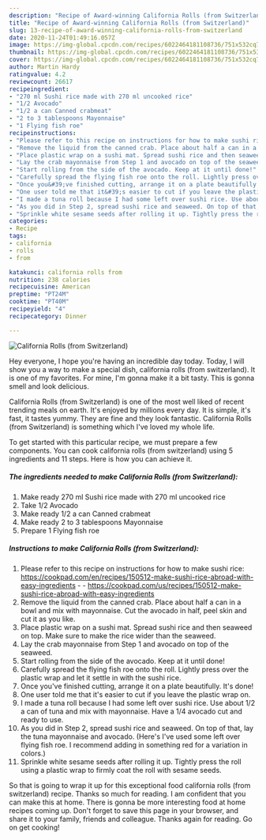 ```yaml
---
description: "Recipe of Award-winning California Rolls (from Switzerland)"
title: "Recipe of Award-winning California Rolls (from Switzerland)"
slug: 13-recipe-of-award-winning-california-rolls-from-switzerland
date: 2020-11-24T01:49:16.057Z
image: https://img-global.cpcdn.com/recipes/6022464181108736/751x532cq70/california-rolls-from-switzerland-recipe-main-photo.jpg
thumbnail: https://img-global.cpcdn.com/recipes/6022464181108736/751x532cq70/california-rolls-from-switzerland-recipe-main-photo.jpg
cover: https://img-global.cpcdn.com/recipes/6022464181108736/751x532cq70/california-rolls-from-switzerland-recipe-main-photo.jpg
author: Martin Hardy
ratingvalue: 4.2
reviewcount: 26617
recipeingredient:
- "270 ml Sushi rice made with 270 ml uncooked rice"
- "1/2 Avocado"
- "1/2 a can Canned crabmeat"
- "2 to 3 tablespoons Mayonnaise"
- "1 Flying fish roe"
recipeinstructions:
- "Please refer to this recipe on instructions for how to make sushi rice: https://cookpad.com/en/recipes/150512-make-sushi-rice-abroad-with-easy-ingredients  https://cookpad.com/us/recipes/150512-make-sushi-rice-abroad-with-easy-ingredients"
- "Remove the liquid from the canned crab. Place about half a can in a bowl and mix with mayonnaise. Cut the avocado in half, peel skin and cut it as you like."
- "Place plastic wrap on a sushi mat. Spread sushi rice and then seaweed on top. Make sure to make the rice wider than the seaweed."
- "Lay the crab mayonnaise from Step 1 and avocado on top of the seaweed."
- "Start rolling from the side of the avocado. Keep at it until done!"
- "Carefully spread the flying fish roe onto the roll. Lightly press over the plastic wrap and let it settle in with the sushi rice."
- "Once you&#39;ve finished cutting, arrange it on a plate beautifully. It&#39;s done!"
- "One user told me that it&#39;s easier to cut if you leave the plastic wrap on."
- "I made a tuna roll because I had some left over sushi rice. Use about 1/2 a can of tuna and mix with mayonnaise. Have a 1/4 avocado cut and ready to use."
- "As you did in Step 2, spread sushi rice and seaweed. On top of that, lay the tuna mayonnaise and avocado. (Here&#39;s I&#39;ve used some left over flying fish roe. I recommend adding in something red for a variation in colors.)"
- "Sprinkle white sesame seeds after rolling it up. Tightly press the roll using a plastic wrap to firmly coat the roll with sesame seeds."
categories:
- Recipe
tags:
- california
- rolls
- from

katakunci: california rolls from 
nutrition: 238 calories
recipecuisine: American
preptime: "PT24M"
cooktime: "PT40M"
recipeyield: "4"
recipecategory: Dinner

---
```



![California Rolls (from Switzerland)](https://img-global.cpcdn.com/recipes/6022464181108736/751x532cq70/california-rolls-from-switzerland-recipe-main-photo.jpg)

Hey everyone, I hope you're having an incredible day today. Today, I will show you a way to make a special dish, california rolls (from switzerland). It is one of my favorites. For mine, I'm gonna make it a bit tasty. This is gonna smell and look delicious.



California Rolls (from Switzerland) is one of the most well liked of recent trending meals on earth. It's enjoyed by millions every day. It is simple, it's fast, it tastes yummy. They are fine and they look fantastic. California Rolls (from Switzerland) is something which I've loved my whole life.


To get started with this particular recipe, we must prepare a few components. You can cook california rolls (from switzerland) using 5 ingredients and 11 steps. Here is how you can achieve it.

<!--inarticleads1-->

##### The ingredients needed to make California Rolls (from Switzerland):

1. Make ready 270 ml Sushi rice made with 270 ml uncooked rice
1. Take 1/2 Avocado
1. Make ready 1/2 a can Canned crabmeat
1. Make ready 2 to 3 tablespoons Mayonnaise
1. Prepare 1 Flying fish roe




<!--inarticleads2-->

##### Instructions to make California Rolls (from Switzerland):

1. Please refer to this recipe on instructions for how to make sushi rice: https://cookpad.com/en/recipes/150512-make-sushi-rice-abroad-with-easy-ingredients -  - https://cookpad.com/us/recipes/150512-make-sushi-rice-abroad-with-easy-ingredients
1. Remove the liquid from the canned crab. Place about half a can in a bowl and mix with mayonnaise. Cut the avocado in half, peel skin and cut it as you like.
1. Place plastic wrap on a sushi mat. Spread sushi rice and then seaweed on top. Make sure to make the rice wider than the seaweed.
1. Lay the crab mayonnaise from Step 1 and avocado on top of the seaweed.
1. Start rolling from the side of the avocado. Keep at it until done!
1. Carefully spread the flying fish roe onto the roll. Lightly press over the plastic wrap and let it settle in with the sushi rice.
1. Once you&#39;ve finished cutting, arrange it on a plate beautifully. It&#39;s done!
1. One user told me that it&#39;s easier to cut if you leave the plastic wrap on.
1. I made a tuna roll because I had some left over sushi rice. Use about 1/2 a can of tuna and mix with mayonnaise. Have a 1/4 avocado cut and ready to use.
1. As you did in Step 2, spread sushi rice and seaweed. On top of that, lay the tuna mayonnaise and avocado. (Here&#39;s I&#39;ve used some left over flying fish roe. I recommend adding in something red for a variation in colors.)
1. Sprinkle white sesame seeds after rolling it up. Tightly press the roll using a plastic wrap to firmly coat the roll with sesame seeds.




So that is going to wrap it up for this exceptional food california rolls (from switzerland) recipe. Thanks so much for reading. I am confident that you can make this at home. There is gonna be more interesting food at home recipes coming up. Don't forget to save this page in your browser, and share it to your family, friends and colleague. Thanks again for reading. Go on get cooking!
